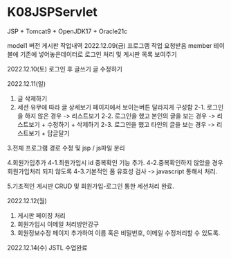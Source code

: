 # K08JSPServlet
JSP + Tomcat9 + OpenJDK17 + Oracle21c

model1 버전 게시판 작업내역
2022.12.09(금)
프로그램 작업 요청받음
member 테이블에 기존에 넣어놓은데이터로 로그인 처리 및 게시판 목록 보여주기

2022.12.10(토)
로그인 후 글쓰기
글 수정하기

2022.12.11(일)
1. 글 삭제하기
2. 세션 유무에 따라 글 상세보기 페이지에서 보이는버튼 달라지게 구성함
2-1. 로그인을 하지 않은 경우 -> 리스트보기
2-2. 로그인을 했고 본인의 글을 보는 경우 -> 리스트보기 + 수정하기 + 삭제하기
2-3. 로그인을 했고 타인의 글을 보는 경우 -> 리스트보기 + 답글달기

3.전체 프로그램 경로 수정 및 jsp / js파일 분리

4.회원가입추가
4-1.최원가입시 id 중복확인 기능 추가.
4-2.중복확인하지 않았을 경우 회원가입처리 되지 않도록
4-3.기본적인 폼 유효성 검사 -> javascript 통해서 처리.

5.기초적인 게시판 CRUD 및 회원가입-로그인 통한 세션처리 완료.


2022.12.12(월)
1. 게시판 페이징 처리
2. 회원가입시 이메일 처리방안강구
3. 회원정보수정 페이지 추가하여 이름 혹은 비밀번호, 이메일 수정처리할 수 있도록.

2022.12.14(수)
JSTL 수업완료
